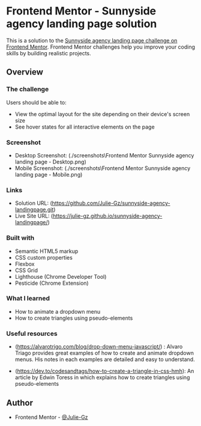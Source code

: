 # Frontend Mentor - Sunnyside agency landing page solution

This is a solution to the [Sunnyside agency landing page challenge on Frontend Mentor](https://www.frontendmentor.io/challenges/sunnyside-agency-landing-page-7yVs3B6ef). Frontend Mentor challenges help you improve your coding skills by building realistic projects.

## Overview

### The challenge

Users should be able to:

- View the optimal layout for the site depending on their device's screen size
- See hover states for all interactive elements on the page

### Screenshot

- Desktop Screenshot: (./screenshots\Frontend Mentor Sunnyside agency landing page - Desktop.png)
- Mobile Screenshot: (./screenshots\Frontend Mentor Sunnyside agency landing page - Mobile.png)

### Links

- Solution URL: (https://github.com/Julie-Gz/sunnyside-agency-landingpage.git)
- Live Site URL: (https://julie-gz.github.io/sunnyside-agency-landingpage/)

### Built with

- Semantic HTML5 markup
- CSS custom properties
- Flexbox
- CSS Grid
- Lighthouse (Chrome Developer Tool)
- Pesticide (Chrome Extension)

### What I learned
- How to animate a dropdown menu
- How to create triangles using pseudo-elements

### Useful resources
- (https://alvarotrigo.com/blog/drop-down-menu-javascript/) : Alvaro Triago provides great examples of how to create and animate dropdown menus. His notes in each examples are detailed and easy to understand.

- (https://dev.to/codesandtags/how-to-create-a-triangle-in-css-hmh): An article by Edwin Toress in which explains how to create triangles using pseudo-elements

## Author
- Frontend Mentor - [@Julie-Gz](https://www.frontendmentor.io/profile/Julie-Gz)
